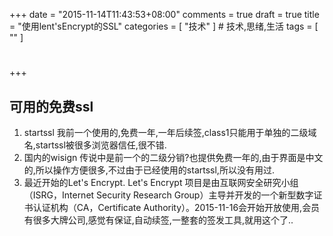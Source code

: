 +++
date = "2015-11-14T11:43:53+08:00"
comments = true
draft = true
title = "使用lent'sEncrypt的SSL"
categories = [ "技术" ]  # 技术,思绪,生活 
tags = [ "" ]
#
+++

## 可用的免费ssl
1. startssl
我前一个使用的,免费一年,一年后续签,class1只能用于单独的二级域名,startssl被很多浏览器信任,很不错.
2. 国内的wisign
传说中是前一个的二级分销?也提供免费一年的,由于界面是中文的,所以操作方便很多,不过由于已经使用的startssl,所以没有用过.
3. 最近开始的Let's Encrypt.
Let's Encrypt 项目是由互联网安全研究小组（ISRG，Internet Security Research Group）主导并开发的一个新型数字证书认证机构（CA，Certificate Authority）。2015-11-16会开始开放使用,会员有很多大牌公司,感觉有保证,自动续签,一整套的签发工具,就用这个了..
<!--more-->

